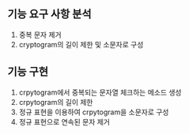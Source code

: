 ## 기능 요구 사항 분석
1. 중복 문자 제거
2. cryptogram의 길이 제한 및 소문자로 구성

## 기능 구현
1. crpytogram에서 중복되는 문자열 체크하는 메소드 생성
2. crpytogram의 길이 제한
3. 정규 표현을 이용하여 crpytogram을 소문자로 구성
4. 정규 표현으로 연속된 문자 제거